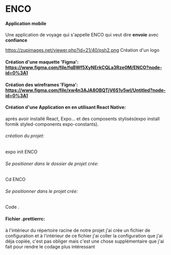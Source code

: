# ENCO

#### Application mobile

Une application de voyage qui s'appelle ENCO qui veut dire **envoie** avec **confiance**

https://zupimages.net/viewer.php?id=21/40/psh2.png Création d'un logo

#### Création d'une maquette 'Figma': https://www.figma.com/file/fqBWf5XyNErkCQLa3Rze0M/ENCO?node-id=0%3A1

#### Création des wireframes 'Figma': https://www.figma.com/file/xw4n3AJA8OBQTjV6S1v5wl/Untitled?node-id=0%3A1



#### Création d'une Application en en utilisant React Native:
aprés avoir installé React, Expo... et des composents stylisés(expo install formik styled-components expo-constants).
###### création du projet: 
expo init ENCO
###### Se positioner dans le dossier de projet crée: 
Cd ENCO
###### Se positionner dans le projet crée:
Code .

#### Fichier .prettierrc:
à l'intérieur du répertoire racine de notre  projet j'ai crée un fichier de configuration et à l'intérieur de ce fichier j'ai coller la configuration que j'ai déja copiée, c'est pas obliger mais c'est une chose supplémentaire que j'ai fait pour rendre le codage plus intéressant